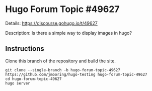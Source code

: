 # Hugo Forum Topic #49627

Details: <https://discourse.gohugo.io/t/49627>

Description: Is there a simple way to display images in hugo?

## Instructions

Clone this branch of the repository and build the site.

```text
git clone --single-branch -b hugo-forum-topic-49627 https://github.com/jmooring/hugo-testing hugo-forum-topic-49627
cd hugo-forum-topic-49627
hugo server
```
